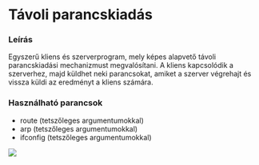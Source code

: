 # Távoli parancskiadás

### Leírás

Egyszerű kliens és szerverprogram, mely képes alapvető
távoli parancskiadási mechanizmust megvalósítani.
A kliens kapcsolódik a szerverhez, majd küldhet neki
parancsokat, amiket a szerver végrehajt és vissza küldi
az eredményt a kliens számára.

### Használható parancsok

  * route (tetszőleges argumentumokkal)
  * arp (tetszőleges argumentumokkal)
  * ifconfig (tetszőleges argumentumokkal)

![](http://i.imgur.com/zgnmNd4.gif)

